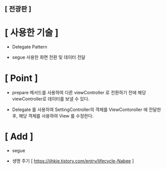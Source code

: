 
## [ 전광판 ]

# [ 사용한 기술 ]

  - Delegate Pattern
  
  - segue 사용한 화면 전환 및 데이터 전달 
 
 
# [ Point ] 

  - prepare 메서드를 사용하여 다른 viewController 로 전환하기 전에 해당 viewController로 데이터를 보낼 수 있다. 
  
  - Delegate 를 사용하여 SettingController의 객체를 ViewContoroller 에 전달한 후, 해당 객체를 사용하여 View 를 수정한다.
 
 
# [ Add ]

  - segue 
  
  - 생명 주기 [ https://jjhkie.tistory.com/entry/lifecycle-Nabee ]
  
  
  
